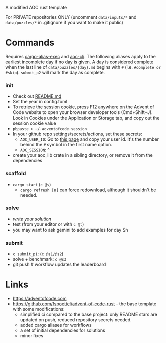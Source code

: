 A modified AOC rust template

For PRIVATE repositories ONLY (uncomment `data/inputs/*` and `data/puzzles/*` in .gitignore if you want to make it public)

# Commands

Requires [cargo-alias-exec](https://crates.io/crates/cargo-alias-exec) and [aoc-cli](https://crates.io/crates/aoc-cli).
The following aliases apply to the earliest incomplete day if no day is given. A day is considered complete when the last line of `data/puzzles/{day}.md` begins with `#` (i.e. `#complete or #skip`). `submit_p2` will mark the day as complete.

### init

- Check out [README.md](./README.md)
- Set the year in config.toml
- To retrieve the session cookie, press F12 anywhere on the Advent of Code website to open your browser developer tools (Cmd+Shift+J). Look in Cookies under the Application or Storage tab, and copy out the session cookie value
- `pbpaste > ~/.adventofcode.session`
- In your github repo settings/secrets/actions, set these secrets:
	- `AOC_USER_ID`: Go to [this page](https://adventofcode.com/settings) and copy your user id. It's the number behind the `#` symbol in the first name option.
	- `AOC_SESSION`: ^
- create your aoc_lib crate in a sibling directory, or remove it from the dependencies

### scaffold

- `cargo start` (`c @s`)
	- `cargo refresh [n]` can force redownload, although it shouldn't be needed.

### solve

- _write your solution_
- test (from your editor or with `c @t`)
- you may want to ask gemini to add examples for day $n

### submit

- `c submit_p1`: (`c @s1/@s2`)
- solve + benchmark: `c @s3`
- git push # workflow updates the leaderboard

# Links

- https://adventofcode.com
- https://github.com/fspoettel/advent-of-code-rust - the base template with some modifications:
	- simplified ci compared to the base project: only README stars are updated on push, reduced repository secrets needed.
	- added cargo aliases for workflows
	- a set of initial dependencies for solutions
	- minor fixes